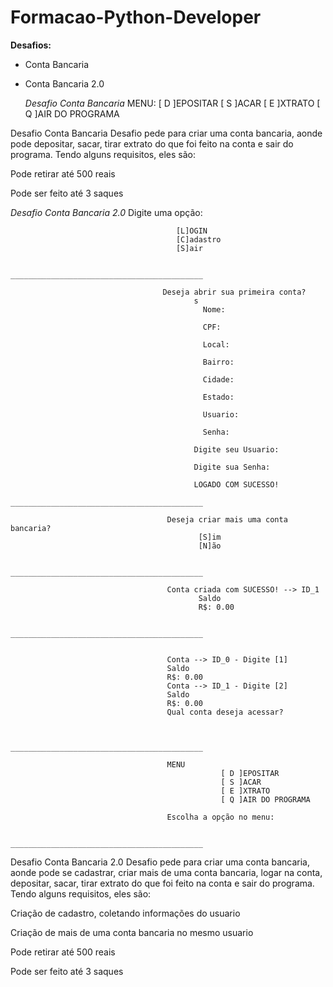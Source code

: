 # Formacao-Python-Developer
**Desafios:**
- Conta Bancaria
- Conta Bancaria 2.0

  *Desafio Conta Bancaria*
      MENU:
      [ D ]EPOSITAR
      [ S ]ACAR
      [ E ]XTRATO
      [ Q ]AIR DO PROGRAMA

Desafio Conta Bancaria
Desafio pede para criar uma conta bancaria, aonde pode depositar, sacar, tirar extrato do que foi feito na conta e sair do programa.
Tendo alguns requisitos, eles são:

  Pode retirar até 500 reais
  
  Pode ser feito até 3 saques

*Desafio Conta Bancaria 2.0*
                                      Digite uma opção:
                                
                                         [L]OGIN
                                         [C]adastro
                                         [S]air
                                
                                ___________________________________________
                                
                                      Deseja abrir sua primeira conta?
                                             s
                                               Nome:
                                             
                                               CPF:
                                             
                                               Local:
                                             
                                               Bairro:
                                             
                                               Cidade:
                                             
                                               Estado:
                                             
                                               Usuario:
                                             
                                               Senha:
                                             
                                             Digite seu Usuario:
                                             
                                             Digite sua Senha:
                                             
                                             LOGADO COM SUCESSO!
                                ___________________________________________
                                
                                       Deseja criar mais uma conta bancaria?
                                              [S]im
                                              [N]ão
                                        
                                ___________________________________________
                                
                                       Conta criada com SUCESSO! --> ID_1
                                              Saldo
                                              R$: 0.00
                                              
                                ___________________________________________
                                
                                
                                       Conta --> ID_0 - Digite [1]
                                       Saldo
                                       R$: 0.00
                                       Conta --> ID_1 - Digite [2]
                                       Saldo
                                       R$: 0.00
                                       Qual conta deseja acessar?
                                
                                
                                ___________________________________________
                                
                                       MENU
                                                   [ D ]EPOSITAR
                                                   [ S ]ACAR
                                                   [ E ]XTRATO
                                                   [ Q ]AIR DO PROGRAMA
                                       
                                       Escolha a opção no menu:
                                
                                ___________________________________________

Desafio Conta Bancaria 2.0
Desafio pede para criar uma conta bancaria, aonde pode se cadastrar, criar mais de uma conta bancaria, logar na conta, depositar, sacar, tirar extrato do que foi feito na conta e sair do programa.
Tendo alguns requisitos, eles são:

  Criação de cadastro, coletando informações do usuario

  Criação de mais de uma conta bancaria no mesmo usuario
  
  Pode retirar até 500 reais
  
  Pode ser feito até 3 saques

  
